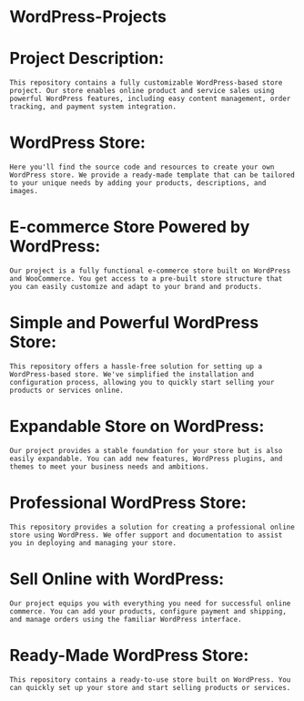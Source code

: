 # WordPress-Projects
# Project Description:
    This repository contains a fully customizable WordPress-based store project. Our store enables online product and service sales using powerful WordPress features, including easy content management, order tracking, and payment system integration.

# WordPress Store:
    Here you'll find the source code and resources to create your own WordPress store. We provide a ready-made template that can be tailored to your unique needs by adding your products, descriptions, and images.

# E-commerce Store Powered by WordPress:
    Our project is a fully functional e-commerce store built on WordPress and WooCommerce. You get access to a pre-built store structure that you can easily customize and adapt to your brand and products.

# Simple and Powerful WordPress Store:
    This repository offers a hassle-free solution for setting up a WordPress-based store. We've simplified the installation and configuration process, allowing you to quickly start selling your products or services online.

# Expandable Store on WordPress:
    Our project provides a stable foundation for your store but is also easily expandable. You can add new features, WordPress plugins, and themes to meet your business needs and ambitions.

# Professional WordPress Store:
    This repository provides a solution for creating a professional online store using WordPress. We offer support and documentation to assist you in deploying and managing your store.

# Sell Online with WordPress:
    Our project equips you with everything you need for successful online commerce. You can add your products, configure payment and shipping, and manage orders using the familiar WordPress interface.

# Ready-Made WordPress Store:
    This repository contains a ready-to-use store built on WordPress. You can quickly set up your store and start selling products or services.
